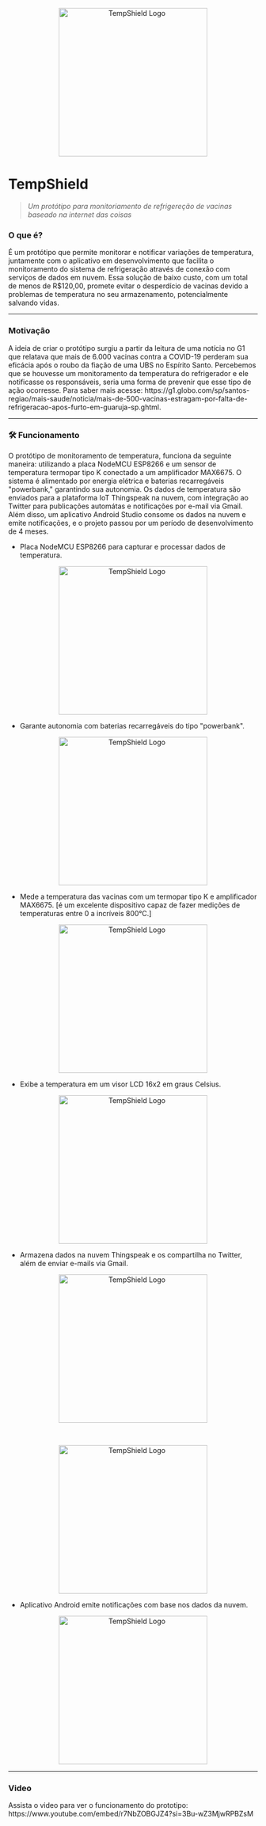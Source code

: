 <p align="center">
  <img src="https://github.com/dayanenubia/TempShield/blob/main/assets/logo.jpeg" width="300" alt="TempShield Logo">
</p>

# TempShield  
>  *Um protótipo para monitoriamento de refrigereção de vacinas baseado na internet das coisas*

<h3 aling="right" <a name="features"></a> 
     O que é? 
</h3>

<p>
   É um protótipo que permite monitorar e notificar variações de temperatura, juntamente com o aplicativo em desenvolvimento que facilita o monitoramento do sistema de refrigeração através de conexão com serviços de dados em nuvem. Essa solução de baixo custo, com um total de menos de R$120,00, promete evitar o desperdício de vacinas devido a problemas de temperatura no seu armazenamento, potencialmente salvando vidas.
</p>
<hr>
<h3 aling="right" <a name="features"></a> 
     Motivação
</h3>

<p>
  A ideia de criar o protótipo surgiu a partir da leitura de uma notícia no G1 que relatava que mais de 6.000 vacinas contra a COVID-19 perderam sua eficácia após o roubo da fiação de uma UBS no Espírito Santo. Percebemos que se houvesse um monitoramento da temperatura do refrigerador e ele notificasse os responsáveis, seria uma forma de prevenir que esse tipo de ação ocorresse. Para saber mais acesse: https://g1.globo.com/sp/santos-regiao/mais-saude/noticia/mais-de-500-vacinas-estragam-por-falta-de-refrigeracao-apos-furto-em-guaruja-sp.ghtml.
</p>
<hr>
<h3 aling="right" <a name="requisito"></a>
  🛠 Funcionamento 
</h3>
<p>
  O protótipo de monitoramento de temperatura, funciona da seguinte maneira: utilizando a placa NodeMCU ESP8266 e um sensor de temperatura termopar tipo K conectado a um amplificador MAX6675. O sistema é alimentado por energia elétrica e baterias recarregáveis "powerbank," garantindo sua autonomia. Os dados de temperatura são enviados para a plataforma IoT Thingspeak na nuvem, com integração ao Twitter para publicações automátas e notificações por e-mail via Gmail. Além disso, um aplicativo Android Studio consome os dados na nuvem e emite notificações, e o projeto passou por um período de desenvolvimento de 4 meses.
</p>

- Placa NodeMCU ESP8266 para capturar e processar dados de temperatura. 
<p align="center">
  <img src="https://github.com/dayanenubia/TempShield/blob/main/assets/nodemcu.jpeg" width="300" alt="TempShield Logo">
</p>
  
- Garante autonomia com baterias recarregáveis do tipo "powerbank".
<p align="center">
  <img src="https://github.com/dayanenubia/TempShield/blob/main/assets/power.jpeg" width="300" alt="TempShield Logo">
</p>

- Mede a temperatura das vacinas com um termopar tipo K e amplificador MAX6675. [é um excelente dispositivo capaz de fazer medições de temperaturas entre 0 a incríveis 800°C.]
<p align="center">
  <img src="https://github.com/dayanenubia/TempShield/blob/main/assets/max6675.jpeg" width="300" alt="TempShield Logo">
</p>

- Exibe a temperatura em um visor LCD 16x2 em graus Celsius.
<p align="center">
  <img src="https://github.com/dayanenubia/TempShield/blob/main/assets/lcd.jpeg" width="300" alt="TempShield Logo">
</p>
  
- Armazena dados na nuvem Thingspeak e os compartilha no Twitter, além de enviar e-mails via Gmail.
<p align="center">
  <img src="https://github.com/dayanenubia/TempShield/blob/main/assets/twwiter.jpeg" width="300" alt="TempShield Logo">
</p>
<br>
<p align="center">
  <img src="https://github.com/dayanenubia/TempShield/blob/main/assets/gmail..jpeg" width="300" alt="TempShield Logo">
</p>

- Aplicativo Android emite notificações com base nos dados da nuvem.
<p align="center">
  <img src="https://github.com/dayanenubia/TempShield/blob/main/assets/app.jpeg" width="300" alt="TempShield Logo">
</p>

<hr>
<h3 aling="right" <a name="requisito"></a>
  Video
</h3>
<p>
  Assista o video para ver o funcionamento do prototipo: https://www.youtube.com/embed/r7NbZOBGJZ4?si=3Bu-wZ3MjwRPBZsM 
</p>

